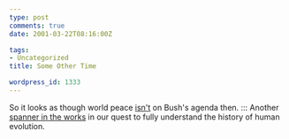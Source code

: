 ```yaml
---
type: post
comments: true
date: 2001-03-22T08:16:00Z

tags:
- Uncategorized
title: Some Other Time

wordpress_id: 1333
---
```


So it looks as though world peace [isn't](http://news.bbc.co.uk/hi/english/world/americas/newsid_1234000/1234742.stm) on Bush's agenda then. ::: Another [spanner in the works](http://news.bbc.co.uk/hi/english/sci/tech/newsid_1234000/1234006.stm) in our quest to fully understand the history of human evolution. 
